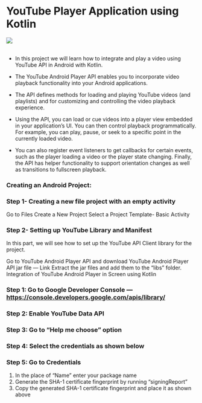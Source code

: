 # YouTube Player Application using Kotlin

 ![](https://miro.medium.com/max/840/1*oyjW0tejW_oiznAo4hNThA.png)<br><br>


* In this project we will learn how to integrate and play a video using YouTube API in Android with Kotlin.<br>

* The YouTube Android Player API enables you to incorporate video playback functionality into your Android applications. <br>
* The API defines methods for loading and playing YouTube videos (and playlists) and for customizing and controlling the video playback experience.<br>
* Using the API, you can load or cue videos into a player view embedded in your application’s UI. You can then control playback programmatically. For example, you can play, pause, or seek to a specific point in the currently loaded video.<br>
* You can also register event listeners to get callbacks for certain events, such as the player loading a video or the player state changing. Finally, the API has helper functionality to support orientation changes as well as transitions to fullscreen playback.<br>

### Creating an Android Project:
### Step 1- Creating a new file project with an empty activity

Go to Files
Create a New Project
Select a Project Template- Basic Activity


### Step 2- Setting up YouTube Library and Manifest
In this part, we will see how to set up the YouTube API Client library for the project.

Go to YouTube Android Player API and download YouTube Android Player API jar file — Link
Extract the jar files and add them to the “libs” folder.
Integration of YouTube Android Player in Screen using Kotlin
### Step 1: Go to Google Developer Console — https://console.developers.google.com/apis/library/
### Step 2: Enable YouTube Data API

### Step 3: Go to “Help me choose” option

### Step 4: Select the credentials as shown below

### Step 5: Go to Credentials





1. In the place of “Name” enter your package name
2. Generate the SHA-1 certificate fingerprint by running “signingReport”
3. Copy the generated SHA-1 certificate fingerprint and place it as shown above
